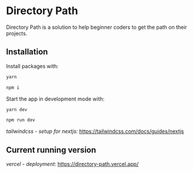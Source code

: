 # Directory Path

Directory Path is a solution to help beginner coders to get the path on their projects. 

## Installation

Install packages with: 

```bash
yarn
```
```bash
npm i
```
Start the app in development mode with:


```bash
yarn dev
```
```bash
npm run dev
```

*tailwindcss - setup for nextjs:*
https://tailwindcss.com/docs/guides/nextjs

## Current running version

*vercel - deployment:*
https://directory-path.vercel.app/

